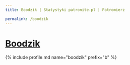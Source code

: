 ```yaml
---
title: Boodzik | Statystyki patronite.pl | Patromierz

permalink: /boodzik
---
```


# [Boodzik](https://patronite.pl/boodzik)

{% include profile.md name="boodzik" prefix="b" %}
